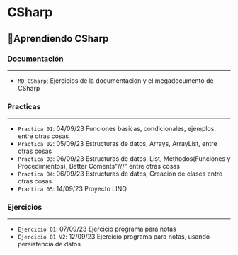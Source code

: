 # CSharp
## :hammer:Aprendiendo CSharp
### Documentación
---
- `MD_CSharp`: Ejercicios de la documentacion y el megadocumento de CSharp
### Practicas
---
- `Practica 01`: 04/09/23 Funciones basicas, condicionales, ejemplos, entre otras cosas
- `Practica 02`: 05/09/23 Estructuras de datos, Arrays, ArrayList, entre otras cosas
- `Practica 03`: 06/09/23 Estructuras de datos, List, Methodos(Funciones y Procedimientos), Better Coments"///" entre otras cosas
- `Practica 04`: 06/09/23 Estructuras de datos, Creacion de clases entre otras cosas
- `Practica 05`: 14/09/23 Proyecto LINQ
### Ejercicios
---
- `Ejercicio 01`: 07/09/23 Ejercicio programa para notas
- `Ejercicio 01 V2`: 12/09/23 Ejercicio programa para notas, usando persistencia de datos